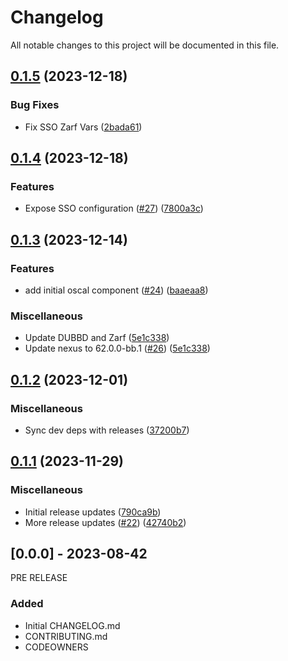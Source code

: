 # Changelog

All notable changes to this project will be documented in this file.

## [0.1.5](https://github.com/defenseunicorns/uds-capability-nexus/compare/v0.1.4...v0.1.5) (2023-12-18)


### Bug Fixes

* Fix SSO Zarf Vars ([2bada61](https://github.com/defenseunicorns/uds-capability-nexus/commit/2bada6179407cccb1911a2dca311e9774e7133bc))

## [0.1.4](https://github.com/defenseunicorns/uds-capability-nexus/compare/v0.1.3...v0.1.4) (2023-12-18)


### Features

* Expose SSO configuration ([#27](https://github.com/defenseunicorns/uds-capability-nexus/issues/27)) ([7800a3c](https://github.com/defenseunicorns/uds-capability-nexus/commit/7800a3c30cdcefc567d94f49ba9da500d281a2c0))

## [0.1.3](https://github.com/defenseunicorns/uds-capability-nexus/compare/v0.1.2...v0.1.3) (2023-12-14)


### Features

* add initial oscal component ([#24](https://github.com/defenseunicorns/uds-capability-nexus/issues/24)) ([baaeaa8](https://github.com/defenseunicorns/uds-capability-nexus/commit/baaeaa841e035d4a6c0df3febb0a7009081e9587))


### Miscellaneous

* Update DUBBD and Zarf ([5e1c338](https://github.com/defenseunicorns/uds-capability-nexus/commit/5e1c33819c99c4b77659ef909cb9060ffb224027))
* Update nexus to 62.0.0-bb.1 ([#26](https://github.com/defenseunicorns/uds-capability-nexus/issues/26)) ([5e1c338](https://github.com/defenseunicorns/uds-capability-nexus/commit/5e1c33819c99c4b77659ef909cb9060ffb224027))

## [0.1.2](https://github.com/defenseunicorns/uds-capability-nexus/compare/v0.1.1...v0.1.2) (2023-12-01)


### Miscellaneous

* Sync dev deps with releases ([37200b7](https://github.com/defenseunicorns/uds-capability-nexus/commit/37200b72f3db792b38421cda1688221d862ac536))

## [0.1.1](https://github.com/defenseunicorns/uds-capability-nexus/compare/v0.1.0...v0.1.1) (2023-11-29)


### Miscellaneous

* Initial release updates ([790ca9b](https://github.com/defenseunicorns/uds-capability-nexus/commit/790ca9b2ea37640c8908faa62741dc85a4b83091))
* More release updates ([#22](https://github.com/defenseunicorns/uds-capability-nexus/issues/22)) ([42740b2](https://github.com/defenseunicorns/uds-capability-nexus/commit/42740b2e00d74d5c74e2cb61f57ef2ce33c2ae5f))

## [0.0.0] - 2023-08-42
PRE RELEASE

### Added
- Initial CHANGELOG.md
- CONTRIBUTING.md
- CODEOWNERS
